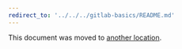 ```yaml
---
redirect_to: '../../../gitlab-basics/README.md'
---
```


This document was moved to [another location](../../../gitlab-basics/README.md).

<!-- This redirect file can be deleted February 1, 2021, or later. -->
<!-- Before deletion, see: https://docs.gitlab.com/ee/development/documentation/#move-or-rename-a-page -->
